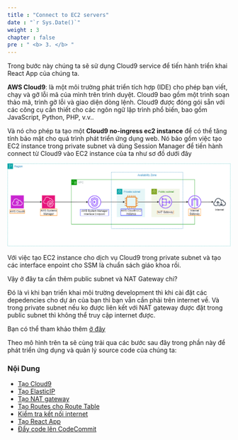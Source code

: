 ```yaml
---
title : "Connect to EC2 servers"
date : "`r Sys.Date()`"
weight : 3
chapter : false
pre : " <b> 3. </b> "
---
```


Trong bước này chúng ta sẽ sử dụng Cloud9 service để tiến hành triển khai React App của chúng ta.

**AWS Cloud9**: là một môi trường phát triển tích hợp (IDE) cho phép bạn viết, chạy và gỡ lỗi mã của mình trên trình duyệt. Cloud9 bao gồm một trình soạn thảo mã, trình gỡ lỗi và giao diện dòng lệnh. Cloud9 được đóng gói sẵn với các công cụ cần thiết cho các ngôn ngữ lập trình phổ biến, bao gồm JavaScript, Python, PHP, v.v..

Và nó cho phép ta tạo một **Cloud9 no-ingress ec2 instance** để có thể tăng tính bảo mật cho quá trình phát triển ứng dụng web.
Nó bảo gồm việc tạo EC2 instance trong private subnet và dùng Session Manager để tiến hành connect từ Cloud9 vào EC2 instance của ta như sơ đồ dưới đây

![IMAGE](/images/3-developmentEnvironment/001-developmentEnvironment.png)

Với việc tạo EC2 instance cho dịch vụ Cloud9 trong private subnet và tạo các interface enpoint cho SSM là chuẩn sách giáo khoa rồi. 

Vậy ở đây ta cần thêm public subnet và NAT Gateway chi?

Đó là vì khi bạn triển khai môi trường development thì khi cài đặt các depedencies cho dự án của bạn thì bạn vẫn cần phải trên internet về. Và trong private subnet nếu ko được liên kết với NAT gateway được đặt trong public subnet thì không thể truy cập internet được.

Bạn có thể tham khảo thêm [ở đây](https://docs.aws.amazon.com/cloud9/latest/user-guide/vpc-settings.html#vpc-settings-create-subnet)

Theo mô hình trên ta sẽ cùng trải qua các bước sau đây trong phần này để phát triển ứng dụng và quản lý source code của chúng ta:

### Nội Dung
 - [Tạo Cloud9](3.1-createCloud9/)
 - [Tạo ElasticIP](3.2-createElasticIP/)
 - [Tạo NAT gateway](3.3-createNatGateway/)
 - [Tạo Routes cho Route Table](3.4-createRoutes/)
 - [Kiểm tra kết nối internet](3.5-checkConnectionInternet/)
 - [Tạo React App](3.6-createReactApp/)
 - [Đẩy code lên CodeCommit](3.7-pushCode/)
